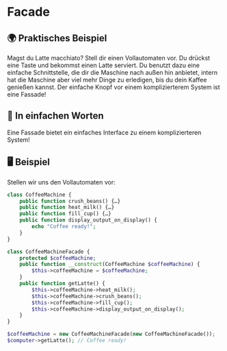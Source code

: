 # Facade

## 🌍 Praktisches Beispiel

Magst du Latte macchiato? Stell dir einen Vollautomaten vor. Du drückst eine Taste und bekommst einen Latte serviert. Du benutzt dazu eine einfache Schnittstelle, die dir die Maschine nach außen hin anbietet, intern hat die Maschine aber viel mehr Dinge zu erledigen, bis du dein Kaffee genießen kannst. Der einfache Knopf vor einem komplizierterem System ist eine Fassade!

## 💬 In einfachen Worten

Eine Fassade bietet ein einfaches Interface zu einem komplizierteren System!

## 🖥 Beispiel

Stellen wir uns den Vollautomaten vor:

```php
class CoffeeMachine {
    public function crush_beans() {…}
    public function heat_milk() {…}
    public function fill_cup() {…}
    public function display_output_on_display() {
        echo "Coffee ready!";
    }
}

class CoffeeMachineFacade {
    protected $coffeeMachine;
    public function __construct(CoffeeMachine $coffeeMachine) {
        $this->coffeeMachine = $coffeeMachine;
    }
    public function getLatte() {
        $this->coffeeMachine->heat_milk();
        $this->coffeeMachine->crush_beans();
        $this->coffeeMachine->fill_cup();
        $this->coffeeMachine->display_output_on_display();
    }
}

$coffeeMachine = new CoffeeMachineFacade(new CoffeeMachineFacade());
$computer->getLatte(); // Coffee ready!
```
